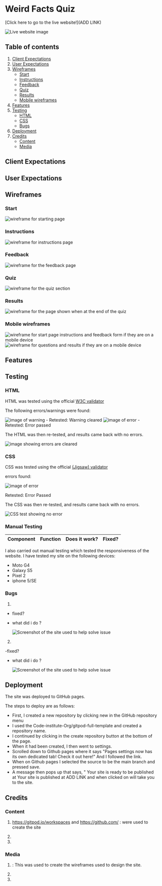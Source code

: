 # Weird Facts Quiz

<!-- description of quiz -->

[Click here to go to the live website!](ADD LINK) 

<img src="" alt="Live website image">

## Table of contents

1. [Client Expectations](#client-expectations)
2. [User Expectations](#user-expectations)
3. [Wireframes](#wireframes)
    - [Start](#start)
    - [Instructions](#instructions)
    - [Feedback](#feedback)
    - [Quiz](#quiz)
    - [Results](#results)
    - [Mobile wireframes](#mobile-wireframes)    
4. [Features](#features)
5. [Testing](#testing)
    - [HTML](#html)
    - [CSS](#css)
    - [Bugs](#bugs)
6. [Deployment](#deployment)
7. [Credits](#credits)
    - [Content](#content)
    - [Media](#media)


## Client Expectations



## User Expectations



## Wireframes

### Start
<img src="assets/images/startSection.png" alt="wireframe for starting page">

### Instructions
<img src="assets/images/instructions.png" alt="wireframe for instructions page">

### Feedback 
<img src="assets/images/feedback.png" alt="wireframe for the feedback page">

### Quiz 
<img src="assets/images/quizSection.png" alt="wireframe for the quiz section">

### Results
<img src="assets/images/results.png" alt="wireframe for the page shown when at the end of the quiz">

### Mobile wireframes
<img src="assets/images/mobile-wireframes1.png" alt="wireframe for start page instructions and feedback form if they are on a mobile device">
<img src="assets/images/mobile-wireframes2.png" alt="wireframe for questions and results if they are on a mobile device">

## Features



## Testing

### HTML

HTML was tested using the official [W3C validator](https://validator.w3.org/nu/) 


The following errors/warnings were found:

<img src="" alt="image of warning">
-
Retested: Warning cleared

<img src="" alt="image of error">
-
Retested: Error passed

The HTML was then re-tested, and results came back with no errors.

<img src="" alt="image showing errors are cleared">

### CSS
 
 CSS was tested using the official [(Jigsaw) validator](https://jigsaw.w3.org/css-validator/)
 

errors found:

 <img src="" alt="image of error">

  Retested: Error Passed

  The CSS was then re-tested, and results came back with no errors.

   <img src="" alt="CSS test showing no error">  

### Manual Testing 

Component | Function | Does it work? | Fixed? 
--------- | --------- | ----------------- | ------ |



I also carried out manual testing which tested the responsiveness of the website.
I have tested my site on the following devices:

- Moto G4
- Galaxy S5
- Pixel 2
- iphone 5/SE
<!-- - iphone 6/7/8
- iphone 6/7/8 Plus
- iPhone X
- iPad
- ipad pro
- Desktop -->


### Bugs

1. 

- fixed? 

- what did i do ?


    <img src="" alt="Screenshot of the site used to help solve issue">  

2.

-fixed? 

- what did i do ?

    <img src="" alt="Screenshot of the site used to help solve issue">  

 ## Deployment

 The site was deployed to GitHub pages.

The steps to deploy are as follows:

- First, I created a new repository by clicking new in the GitHub repository menu
- I used the Code-institute-Org/gitpod-full-template and created a repository name.
- I continued by clicking in the create repository button at the bottom of the page.
- When it had been created, I then went to settings.
- Scrolled down to Github pages where it says "Pages settings now has its own dedicated tab! Check it out here!" And I followed the link.
- When on Github pages I selected the source to be the main branch and pressed save.
- A message then pops up that says, " Your site is ready to be published at Your site is published at ADD LINK and when clicked on will take you to the site. 

 ## Credits

 ### Content

1. https://gitpod.io/workspaces and https://github.com/ : were used to create the site

2.

3. 


 ### Media

1. : This was used to create the wireframes used to design the site.

2. 

3. 







